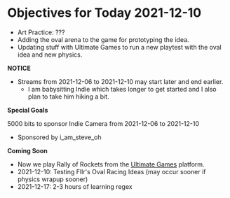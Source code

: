 # Objectives for Today 2021-12-10

- Art Practice: ???
- Adding the oval arena to the game for prototyping the idea.
- Updating stuff with Ultimate Games to run a new playtest with the oval idea and new physics.

**NOTICE**

- Streams from 2021-12-06 to 2021-12-10 may start later and end earlier.
  - I am babysitting Indie which takes longer to get started and I also plan to take him hiking a bit.

**Special Goals**

5000 bits to sponsor Indie Camera from 2021-12-06 to 2021-12-10
  - Sponsored by i_am_steve_oh

**Coming Soon**

- Now we play Rally of Rockets from the [Ultimate Games](https://ultimate.games/) platform.
- 2021-12-10: Testing Fllr's Oval Racing Ideas (may occur sooner if physics wrapup sooner)
- 2021-12-17: 2-3 hours of learning regex
